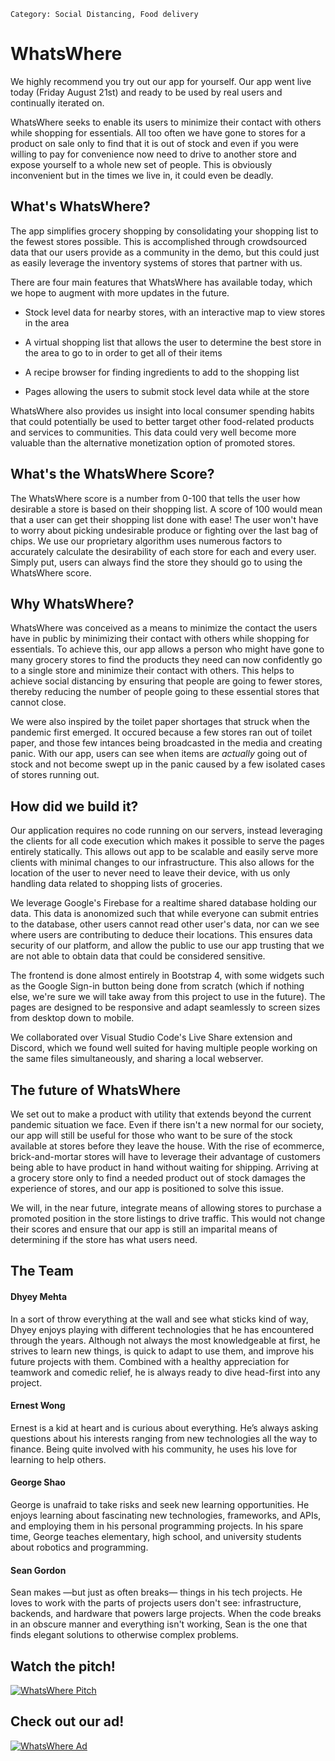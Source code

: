 ```
Category: Social Distancing, Food delivery
```

# WhatsWhere

We highly recommend you try out our app for yourself. Our app went live today (Friday August 21st) and ready to be used by real users and continually iterated on.

WhatsWhere seeks to enable its users to minimize their contact with others while shopping for essentials. All too often we have gone to stores for a product on sale only to find that it is out of stock and even if you were willing to pay for convenience now need to drive to another store and expose yourself to a whole new set of people. This is obviously inconvenient but in the times we live in, it could even be deadly.

## What's WhatsWhere?

The app simplifies grocery shopping by consolidating your shopping list to the fewest stores possible. This is accomplished through crowdsourced data that our users provide as a community in the demo, but this could just as easily leverage the inventory systems of stores that partner with us. 

There are four main features that WhatsWhere has available today, which we hope to augment with more updates in the future.

* Stock level data for nearby stores, with an interactive map to view stores in the area

* A virtual shopping list that allows the user to determine the best store in the area to go to in order to get all of their items

* A recipe browser for finding ingredients to add to the shopping list

* Pages allowing the users to submit stock level data while at the store

WhatsWhere also provides us insight into local consumer spending habits that could potentially be used to better target other food-related products and services to communities. This data could very well become more valuable than the alternative monetization option of promoted stores. 

## What's the WhatsWhere Score?

The WhatsWhere score is a number from 0-100 that tells the user how desirable a store is based on their shopping list. A score of 100 would mean that a user can get their shopping list done with ease! The user won't have to worry about picking undesirable produce or fighting over the last bag of chips. We use our proprietary algorithm uses numerous factors to accurately calculate the desirability of each store for each and every user. Simply put, users can always find the store they should go to using the WhatsWhere score.

## Why WhatsWhere?

WhatsWhere was conceived as a means to minimize the contact the users have in public by minimizing their contact with others while shopping for essentials. To achieve this, our app allows a person who might have gone to many grocery stores to find the products they need can now confidently go to a single store and minimize their contact with others. This helps to achieve social distancing by ensuring that people are going to fewer stores, thereby reducing the number of people going to these essential stores that cannot close.

We were also inspired by the toilet paper shortages that struck when the pandemic first emerged. It occured because a few stores ran out of toilet paper, and those few intances being broadcasted in the media and creating panic. With our app, users can see when items are *actually* going out of stock and not become swept up in the panic caused by a few isolated cases of stores running out.

## How did we build it?

Our application requires no code running on our servers, instead leveraging the clients for all code execution which makes it possible to serve the pages entirely statically. This allows out app to be scalable and easily serve more clients with minimal changes to our infrastructure. This also allows for the location of the user to never need to leave their device, with us only handling data related to shopping lists of groceries. 

We leverage Google's Firebase for a realtime shared database holding our data. This data is anonomized such that while everyone can submit entries to the database, other users cannot read other user's data, nor can we see where users are contributing to deduce their locations. This ensures data security of our platform, and allow the public to use our app trusting that we are not able to obtain data that could be considered sensitive.

The frontend is done almost entirely in Bootstrap 4, with some widgets such as the Google Sign-in button being done from scratch (which if nothing else, we're sure we will take away from this project to use in the future). The pages are designed to be responsive and adapt seamlessly to screen sizes from desktop down to mobile. 

We collaborated over Visual Studio Code's Live Share extension and Discord, which we found well suited for having multiple people working on the same files simultaneously, and sharing a local webserver.

## The future of WhatsWhere

We set out to make a product with utility that extends beyond the current pandemic situation we face. Even if there isn't a new normal for our society, our app will still be useful for those who want to be sure of the stock available at stores before they leave the house. With the rise of ecommerce, brick-and-mortar stores will have to leverage their advantage of customers being able to have product in hand without waiting for shipping. Arriving at a grocery store only to find a needed product out of stock damages the experience of stores, and our app is positioned to solve this issue.

We will, in the near future, integrate means of allowing stores to purchase a promoted position in the store listings to drive traffic. This would not change their scores and ensure that our app is still an imparital means of determining if the store has what users need.

## The Team

#### Dhyey Mehta

In a sort of throw everything at the wall and see what sticks kind of way, Dhyey enjoys playing with different technologies that he has encountered through the years. Although not always the most knowledgeable at first, he strives to learn new things, is quick to adapt to use them, and improve his future projects with them. Combined with a healthy appreciation for teamwork and comedic relief, he is always ready to dive head-first into any project.

#### Ernest Wong

Ernest is a kid at heart and is curious about everything. He’s always asking questions about his interests ranging from new technologies all the way to finance. Being quite involved with his community, he uses his love for learning to help others.

#### George Shao

George is unafraid to take risks and seek new learning opportunities. He enjoys learning about fascinating new technologies, frameworks, and APIs, and employing them in his personal programming projects. In his spare time, George teaches elementary, high school, and university students about robotics and programming.

#### Sean Gordon

Sean makes —but just as often breaks— things in his tech projects. He loves to work with the parts of projects users don't see: infrastructure, backends, and hardware that powers large projects. When the code breaks in an obscure manner and everything isn't working, Sean is the one that finds elegant solutions to otherwise complex problems. 

## Watch the pitch!

[![WhatsWhere Pitch](https://img.youtube.com/vi/VIDEOIDHERE/0.jpg)](https://www.youtube.com/watch?v=VIDEOIDHERE "WhatsWhere Pitch")

## Check out our ad!

[![WhatsWhere Ad](https://img.youtube.com/vi/p3___ZV61gM/0.jpg)](https://www.youtube.com/watch?v=p3___ZV61gM  "WhatsWhere Ad")
